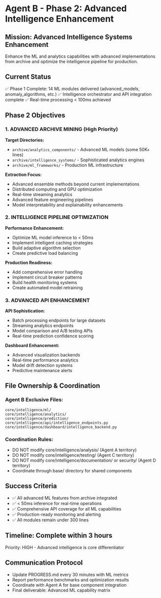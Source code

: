 # Agent B - Phase 2: Advanced Intelligence Enhancement

## Mission: Advanced Intelligence Systems Enhancement
Enhance the ML and analytics capabilities with advanced implementations from archive and optimize the intelligence pipeline for production.

## Current Status
✅ Phase 1 Complete: 14 ML modules delivered (advanced_models, anomaly_algorithms, etc.)
✅ Intelligence orchestrator and API integration complete
✅ Real-time processing < 100ms achieved

## Phase 2 Objectives

### 1. ADVANCED ARCHIVE MINING (High Priority)
**Target Directories:**
- `archive/analytics_components/` - Advanced ML models (some 50K+ lines)
- `archive/intelligence_systems/` - Sophisticated analytics engines
- `archive/ml_frameworks/` - Production ML infrastructure

**Extraction Focus:**
- Advanced ensemble methods beyond current implementations
- Distributed computing and GPU optimization
- Real-time streaming analytics
- Advanced feature engineering pipelines
- Model interpretability and explainability enhancements

### 2. INTELLIGENCE PIPELINE OPTIMIZATION
**Performance Enhancement:**
- Optimize ML model inference to < 50ms
- Implement intelligent caching strategies
- Build adaptive algorithm selection
- Create predictive load balancing

**Production Readiness:**
- Add comprehensive error handling
- Implement circuit breaker patterns
- Build health monitoring systems
- Create automated model retraining

### 3. ADVANCED API ENHANCEMENT
**API Sophistication:**
- Batch processing endpoints for large datasets
- Streaming analytics endpoints
- Model comparison and A/B testing APIs
- Real-time prediction confidence scoring

**Dashboard Enhancement:**
- Advanced visualization backends
- Real-time performance analytics
- Model drift detection systems
- Predictive maintenance alerts

## File Ownership & Coordination

### Agent B Exclusive Files:
```
core/intelligence/ml/
core/intelligence/analytics/
core/intelligence/prediction/
core/intelligence/api/intelligence_endpoints.py
core/intelligence/dashboard/intelligence_backend.py
```

### Coordination Rules:
- DO NOT modify core/intelligence/analysis/ (Agent A territory)
- DO NOT modify core/intelligence/testing/ (Agent C territory)  
- DO NOT modify core/intelligence/documentation/ or security/ (Agent D territory)
- Coordinate through base/ directory for shared components

## Success Criteria
- ✅ All advanced ML features from archive integrated
- ✅ < 50ms inference for real-time operations
- ✅ Comprehensive API coverage for all ML capabilities
- ✅ Production-ready monitoring and alerting
- ✅ All modules remain under 300 lines

## Timeline: Complete within 3 hours
Priority: HIGH - Advanced intelligence is core differentiator

## Communication Protocol
- Update PROGRESS.md every 30 minutes with ML metrics
- Report performance benchmarks and optimization results
- Coordinate with Agent A for base component integration
- Final deliverable: Advanced ML capability matrix